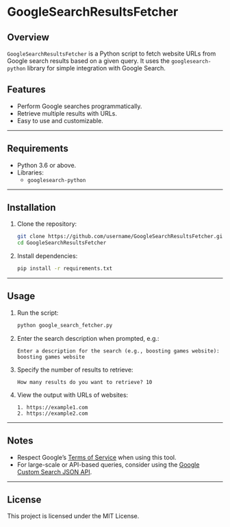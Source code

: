 # GoogleSearchResultsFetcher

## Overview
`GoogleSearchResultsFetcher` is a Python script to fetch website URLs from Google search results based on a given query. It uses the `googlesearch-python` library for simple integration with Google Search.

## Features
- Perform Google searches programmatically.
- Retrieve multiple results with URLs.
- Easy to use and customizable.

---

## Requirements
- Python 3.6 or above.
- Libraries:
  - `googlesearch-python`

---

## Installation

1. Clone the repository:
    ```bash
    git clone https://github.com/username/GoogleSearchResultsFetcher.git
    cd GoogleSearchResultsFetcher
    ```

2. Install dependencies:
    ```bash
    pip install -r requirements.txt
    ```

---

## Usage

1. Run the script:
    ```bash
    python google_search_fetcher.py
    ```

2. Enter the search description when prompted, e.g.:
    ```
    Enter a description for the search (e.g., boosting games website): boosting games website
    ```

3. Specify the number of results to retrieve:
    ```
    How many results do you want to retrieve? 10
    ```

4. View the output with URLs of websites:
    ```
    1. https://example1.com
    2. https://example2.com
    ```

---

## Notes
- Respect Google’s [Terms of Service](https://policies.google.com/terms) when using this tool.
- For large-scale or API-based queries, consider using the [Google Custom Search JSON API](https://developers.google.com/custom-search/v1/introduction).

---

## License
This project is licensed under the MIT License.
